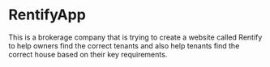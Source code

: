 # RentifyApp
This is a brokerage company that is trying to create a website called Rentify to help owners find the correct tenants and also help tenants find the correct house based on their key requirements.
